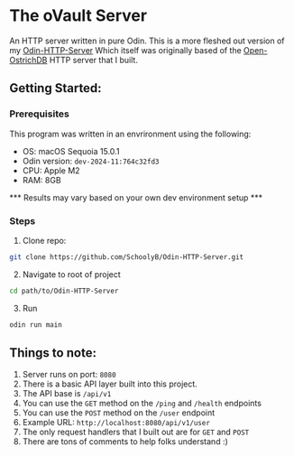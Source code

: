# The oVault Server

 An HTTP server written in pure Odin. This is a more fleshed out version of my [Odin-HTTP-Server](https://github.com/SchoolyB/Odin-HTTP-Server)
 Which itself was originally based of the [Open-OstrichDB](https://github.com/Archetype-Dynamics/Open-OstrichDB) HTTP server that I built.


## Getting Started:

### Prerequisites
This program was written in an envrironment using the following:
- OS: macOS Sequoia 15.0.1
- Odin version: `dev-2024-11:764c32fd3`
- CPU: Apple M2
- RAM: 8GB

*** Results may vary based on your own dev environment setup ***

### Steps
1. Clone repo:
```bash
git clone https://github.com/SchoolyB/Odin-HTTP-Server.git
```

2. Navigate to root of project
```bash
cd path/to/Odin-HTTP-Server
```

3. Run
```bash
odin run main
```

## Things to note:

1. Server runs on port: `8080`
2. There is a basic API layer built into this project.
3. The API base is `/api/v1`
4. You can use the `GET` method on the `/ping` and `/health` endpoints
5. You can use the `POST` method on the `/user` endpoint
6. Example URL: `http://localhost:8080/api/v1/user`
7. The only request handlers that I built out are for `GET` and `POST`
8. There are tons of comments to help folks understand :)


